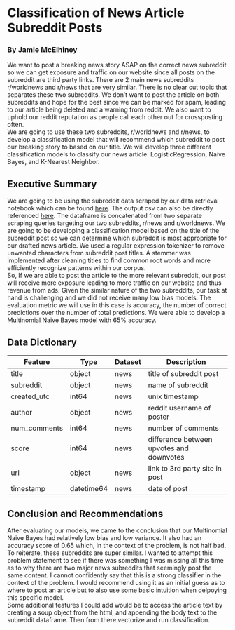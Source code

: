 # Classification of News Article Subreddit Posts
### By Jamie McElhiney

We want to post a breaking news story ASAP on the correct news subreddit so we can get exposure and traffic on our website since all posts on the subreddit are third party links. There are 2 main news subreddits r/worldnews and r/news that are very similar. There is no clear cut topic that separates these two subreddits. We don’t want to post the article on both subreddits and hope for the best since we can be marked for spam, leading to our article being deleted and a warning from reddit. We also want to uphold our reddit reputation as people call each other out for crossposting often.   
We are going to use these two subreddits, r/worldnews and r/news, to develop a classification model that will recommend which subreddit to post our breaking story to based on our title. We will develop three different classification models to classify our news article: LogisticRegression, Naive Bayes, and K-Nearest Neighbor. 

## Executive Summary

We are going to be using the subreddit data scraped by our data retrieval notebook which can be found [here](../project_3/p3_DataRetrieval.ipynb). The output csv can also be directly referenced [here](../project_3/datasets/subredditdata.csv). The dataframe is concatenated from two separate scraping queries targeting our two subreddits, r/news and r/worldnews. We are going to be developing a classification model based on the title of the subreddit post so we can determine which subreddit is most appropriate for our drafted news article. We used a regular expression tokenizer to remove unwanted characters from subreddit post titles. A stemmer was implemented after cleaning titles to find common root words and more efficiently recognize patterns within our corpus.  
So, If we are able to post the article to the more relevant subreddit, our post will receive more exposure leading to more traffic on our website and thus revenue from ads. Given the similar nature of the two subreddits, our task at hand is challenging and we did not receive many low bias models. The evaluation metric we will use in this case is accuracy, the number of correct predictions over the number of total predictions. We were able to develop a Multinomial Naive Bayes model with 65% accuracy. 

## Data Dictionary 

|Feature|Type|Dataset|Description|
|---|---|---|---|
|title|object|news|title of subreddit post|
|subreddit|object|news|name of subreddit|
|created_utc|int64|news|unix timestamp|
|author|object|news|reddit username of poster|
|num_comments|int64|news|number of comments|
|score|int64|news|difference between upvotes and downvotes|
|url|object|news|link to 3rd party site in post|
|timestamp|datetime64|news|date of post|

## Conclusion and Recommendations

After evaluating our models, we came to the conclusion that our Multinomial Naive Bayes had relatively low bias and low variance. It also had an accuracy score of 0.65 which, in the context of the problem, is not half bad. To reiterate, these subreddits are super similar. I wanted to attempt this problem statement to see if there was something I was missing all this time as to why there are two major news subreddits that seemingly post the same content. I cannot confidently say that this is a strong classifier in the context of the problem. I would recommend using it as an initial guess as to where to post an article but to also use some basic intuition when delpoying this specific model.    
Some additional features I could add would be to access the article text by creating a soup object from the html, and appending the body text to the subreddit dataframe. Then from there vectorize and run classification.  
